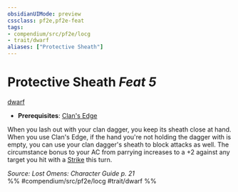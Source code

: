 ```yaml
---
obsidianUIMode: preview
cssclass: pf2e,pf2e-feat
tags:
- compendium/src/pf2e/locg
- trait/dwarf
aliases: ["Protective Sheath"]
---
```

# Protective Sheath  *Feat 5*  
[dwarf](../../Rules/traits/dwarf.md)  

- **Prerequisites**: [Clan's Edge](clans-edge-locg.md)

When you lash out with your clan dagger, you keep its sheath close at hand. When you use Clan's Edge, if the hand you're not holding the dagger with is empty, you can use your clan dagger's sheath to block attacks as well. The circumstance bonus to your AC from parrying increases to a +2 against any target you hit with a [Strike](../../Rules/actions/strike.md) this turn.

*Source: Lost Omens: Character Guide p. 21*  
%% #compendium/src/pf2e/locg #trait/dwarf %%